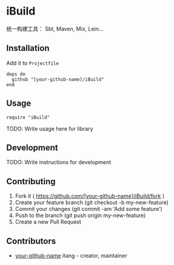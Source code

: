 # iBuild

统一构建工具： Sbt, Maven, Mix, Lein...

## Installation

Add it to `Projectfile`

```crystal
deps do
  github "[your-github-name]/iBuild"
end
```

## Usage

```crystal
require "iBuild"
```

TODO: Write usage here for library

## Development

TODO: Write instructions for development

## Contributing

1. Fork it ( https://github.com/[your-github-name]/iBuild/fork )
2. Create your feature branch (git checkout -b my-new-feature)
3. Commit your changes (git commit -am 'Add some feature')
4. Push to the branch (git push origin my-new-feature)
5. Create a new Pull Request

## Contributors

- [your-github-name](https://github.com/itang) itang - creator, maintainer
